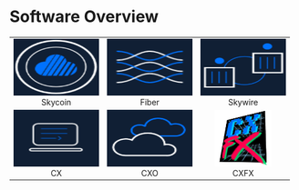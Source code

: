 # Software Overview

||||
|:--:|:--:|:--:|
|<a href="skycoin/"><img src="../img/skycoin.png" alt="skycoin" width="150" height="100"></a><br>Skycoin|<a href="fiber/"><img src="../img/fiber.png" alt="fiber" width="150" height="100"></a><br>Fiber|<a href="skywire/"><img src="../img/skywire.png" alt="fiber" width="150" height="100"></a><br>Skywire|
|<a href="cx/"><img src="../img/cx.png" alt="skycoin" width="150" height="100"></a><br>CX|<a href="cxo/"><img src="../img/cxo.png" alt="fiber" width="150" height="100"></a><br>CXO|<a href="cxfx/"><img src="../img/cxfx.png" alt="cxfx" width="100" height="100"></a><br>CXFX|